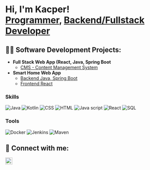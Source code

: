 <h1>Hi, I'm Kacper! <br/><a href="https://github.com/KacperC948">Programmer</a>, <a href="https://www.linkedin.com/in/kacper-cichosz/">Backend/Fullstack Developer</a>

<h2>👨‍💻 Software Development Projects:</h2>

- <b>Full Stack Web App (React, Java, Spring Boot</b>
  - [CMS - Content Management System](https://github.com/KacperC948/CMS)
- <b>Smart Home Web App</b>
  - [Backend Java, Spring Boot](https://github.com/KacperC948/SmartHomeBackend)
  - [Frontend React](https://github.com/KacperC948/SmartHomeFrontend)

### Skills

![Java](https://img.shields.io/badge/Java-ED8B00?style=for-the-badge&logo=openjdk&logoColor=white)
![Kotlin](https://img.shields.io/badge/Kotlin-7F52FF?style=for-the-badge&logo=Kotlin&logoColor=white)
![CSS](https://img.shields.io/badge/HTML5-E34F26?style=for-the-badge&logo=html5&logoColor=white)
![HTML](https://img.shields.io/badge/CSS3-1572B6?style=for-the-badge&logo=css3&logoColor=white)
![Java script](https://img.shields.io/badge/JavaScript-323330?style=for-the-badge&logo=javascript&logoColor=F7DF1E)
![React](https://shields.io/badge/react-black?logo=react&style=for-the-badge)
![SQL](https://img.shields.io/badge/PostgreSQL-316192?style=for-the-badge&logo=postgresql&logoColor=white)

### Tools

![Docker](https://img.shields.io/badge/docker-257bd6?style=for-the-badge&logo=docker&logoColor=white)
![Jenkins](https://img.shields.io/badge/Jenkins-D24939?style=for-the-badge&logo=Jenkins&logoColor=white)
![Maven](https://img.shields.io/badge/MAVEN-000000?style=for-the-badge&logo=apachemaven&logoColor=blue)

<h2> 🤳 Connect with me:</h2>

[<img align="left" alt="JoshMadakor | LinkedIn" width="22px" src="https://cdn.jsdelivr.net/npm/simple-icons@v3/icons/linkedin.svg" />][linkedin]

[linkedin]: https://www.linkedin.com/in/kacper-cichosz/

<!--
**KacperC948/KacperC948** is a ✨ _special_ ✨ repository because its `README.md` (this file) appears on your GitHub profile.

Here are some ideas to get you started:

- 🔭 I’m currently working on ...
- 🌱 I’m currently learning ...
- 👯 I’m looking to collaborate on ...
- 🤔 I’m looking for help with ...
- 💬 Ask me about ...
- 📫 How to reach me: ...
- 😄 Pronouns: ...
- ⚡ Fun fact: ...
-->
